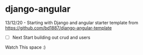 # django-angular
13/12/20 - Starting with Django and angular starter template from https://github.com/bd1887/django-angular-template

- [ ] Next Start building out crud and users

Watch This space :) 
